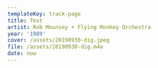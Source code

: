 ```yaml
---
templateKey: track-page
title: Test
artist: Rob Mounsey + Flying Monkey Orchestra
year: '1989'
cover: /assets/20190930-dig.jpeg
file: /assets/20190930-dig.m4a
date: now
---
```


